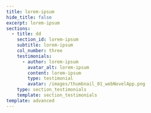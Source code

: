 ```yaml
---
title: lorem-ipsum
hide_title: false
excerpt: lorem-ipsum
sections:
  - title: dd
    section_id: lorem-ipsum
    subtitle: lorem-ipsum
    col_number: three
    testimonials:
      - author: lorem-ipsum
        avatar_alt: lorem-ipsum
        content: lorem-ipsum
        type: testimonial
        avatar: /images/thumbnail_01_webNovelApp.png
    type: section_testimonials
    template: section_testimonials
template: advanced
---
```

